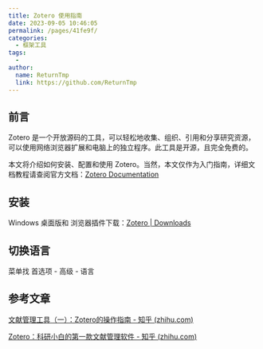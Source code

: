 ```yaml
---
title: Zotero 使用指南
date: 2023-09-05 10:46:05
permalink: /pages/41fe9f/
categories:
  - 框架工具
tags:
  - 
author: 
  name: ReturnTmp
  link: https://github.com/ReturnTmp
---
```




## 前言

Zotero 是一个开放源码的工具，可以轻松地收集、组织、引用和分享研究资源，可以使用网络浏览器扩展和电脑上的独立程序。此工具是开源，且完全免费的。

本文将介绍如何安装、配置和使用 Zotero。当然，本文仅作为入门指南，详细文档教程请查阅官方文档：[Zotero Documentation](https://www.zotero.org/support/)



## 安装

Windows 桌面版和 浏览器插件下载：[Zotero | Downloads](https://www.zotero.org/download/)



## 切换语言

菜单找 首选项 - 高级 - 语言



##  参考文章

[文献管理工具（一）：Zotero的操作指南 - 知乎 (zhihu.com)](https://zhuanlan.zhihu.com/p/98428625)

[Zotero：科研小白的第一款文献管理软件 - 知乎 (zhihu.com)](https://zhuanlan.zhihu.com/p/347493385)